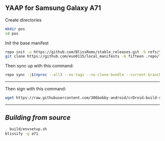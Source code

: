 YAAP for Samsung Galaxy A71
------------------------------------

Create directories
```bash
mkdir pos
cd pos
```

Init the base manifest

```bash
repo init -u https://github.com/BlissRoms/stable_releases.git -b refs/tags/v18.3-stable-voyager --git-lfs --depth=1
git clone https://github.com/eun0115/local_manifests -b fifteen .repo/local_manifests
```

Then sync up with this command:
```bash
repo sync -j$(nproc --all) --no-tags --no-clone-bundle --current-branch
```
-------------

Then sign with this command:
```bash
wget https://raw.githubusercontent.com/306bobby-android/crDroid-build-signed-script/main/create-signed-env.sh ; chmod +x create-signed-env.sh ; ./create-signed-env.sh
```
-------------

_Building from source_
---------------
```bash
. build/envsetup.sh
blissify -g a71
```
